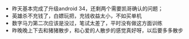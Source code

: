 * 昨天基本完成了升级android 34，还剩两个需要凯哥确认的问题；
* 英雄杀不充钱了，白嫖玩把，充钱收益太小，不如买单机
* 数字马力第二次应该是没过，笔试太差了，平时没有做这方面训练
* 昨晚晚上下去和猪猪散步，和心爱的人散步的感觉真好呀，以后要多多散步